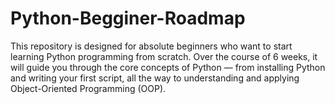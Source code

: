 # Python-Begginer-Roadmap
This repository is designed for absolute beginners who want to start learning Python programming from scratch. Over the course of 6 weeks, it will guide you through the core concepts of Python — from installing Python and writing your first script, all the way to understanding and applying Object-Oriented Programming (OOP). 
